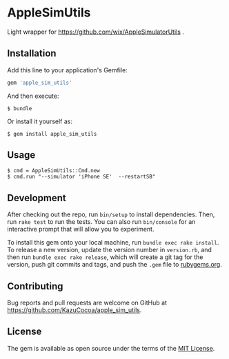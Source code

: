 # AppleSimUtils

Light wrapper for https://github.com/wix/AppleSimulatorUtils .

## Installation

Add this line to your application's Gemfile:

```ruby
gem 'apple_sim_utils'
```

And then execute:

    $ bundle

Or install it yourself as:

    $ gem install apple_sim_utils

## Usage

```
$ cmd = AppleSimUtils::Cmd.new
$ cmd.run "--simulator 'iPhone SE'  --restartSB"
```

## Development

After checking out the repo, run `bin/setup` to install dependencies. Then, run `rake test` to run the tests. You can also run `bin/console` for an interactive prompt that will allow you to experiment.

To install this gem onto your local machine, run `bundle exec rake install`. To release a new version, update the version number in `version.rb`, and then run `bundle exec rake release`, which will create a git tag for the version, push git commits and tags, and push the `.gem` file to [rubygems.org](https://rubygems.org).

## Contributing

Bug reports and pull requests are welcome on GitHub at https://github.com/KazuCocoa/apple_sim_utils.


## License

The gem is available as open source under the terms of the [MIT License](http://opensource.org/licenses/MIT).

